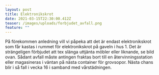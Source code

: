 ```yaml
---
layout: post
title: Elektronikskrot
date: 2021-03-15T22:30:00.412Z
teaser: /images/uploads/forbjudet_avfall.png
feature: ""
---
```

På förekommen anledning vill vi påpeka att det är endast elektronikskrot som får kastas i rummet för elektronikskrot på gaveln i hus 1. Det är strängeligen förbjudet att tex slänga uttjänta möbler eller liknande, se bild ovan. Sådant avfall måste antingen fraktas bort till en återvinningsstation eller magasineras i väntan på nästa container för grovsopor. Nästa chans blir i så fall i vecka 16 i samband med vårstädningen.